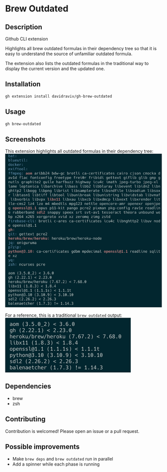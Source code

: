 # Brew Outdated
## Description
Github CLI extension

Highlights all brew outdated formulas in their dependency tree so that it is easy to understand the source of unfamiliar outdated formula.

The extension also lists the outdated formulas in the traditional way to display the current version and the updated one.

## Installation

```bash
gh extension install davidraviv/gh-brew-outdated
```

## Usage

```bash
gh brew-outdated
```

## Screenshots

This extension highlights all outdated formulas in their dependency tree:
![gh-brew-outdated](images/gh-brew-outdated-output.png)

For a reference, this is a traditional `brew outdated` output:
![brew-outdated-output](images/brew-outdated-output.png)

## Dependencies
- brew
- zsh

## Contributing
Contribution is welcomed! Please open an issue or a pull request.

## Possible improvements
- Make `brew deps` and `brew outdated` run in parallel
- Add a spinner while each phase is running





